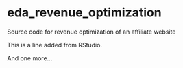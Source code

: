 # eda_revenue_optimization
Source code for revenue optimization of an affiliate website

This is a line added from RStudio. 

And one more...